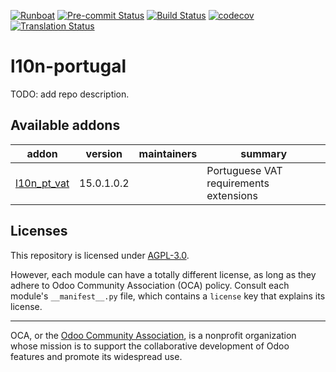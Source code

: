 
[![Runboat](https://img.shields.io/badge/runboat-Try%20me-875A7B.png)](https://runboat.odoo-community.org/builds?repo=OCA/l10n-portugal&target_branch=15.0)
[![Pre-commit Status](https://github.com/OCA/l10n-portugal/actions/workflows/pre-commit.yml/badge.svg?branch=15.0)](https://github.com/OCA/l10n-portugal/actions/workflows/pre-commit.yml?query=branch%3A15.0)
[![Build Status](https://github.com/OCA/l10n-portugal/actions/workflows/test.yml/badge.svg?branch=15.0)](https://github.com/OCA/l10n-portugal/actions/workflows/test.yml?query=branch%3A15.0)
[![codecov](https://codecov.io/gh/OCA/l10n-portugal/branch/15.0/graph/badge.svg)](https://codecov.io/gh/OCA/l10n-portugal)
[![Translation Status](https://translation.odoo-community.org/widgets/l10n-portugal-15-0/-/svg-badge.svg)](https://translation.odoo-community.org/engage/l10n-portugal-15-0/?utm_source=widget)

<!-- /!\ do not modify above this line -->

# l10n-portugal

TODO: add repo description.

<!-- /!\ do not modify below this line -->

<!-- prettier-ignore-start -->

[//]: # (addons)

Available addons
----------------
addon | version | maintainers | summary
--- | --- | --- | ---
[l10n_pt_vat](l10n_pt_vat/) | 15.0.1.0.2 |  | Portuguese VAT requirements extensions

[//]: # (end addons)

<!-- prettier-ignore-end -->

## Licenses

This repository is licensed under [AGPL-3.0](LICENSE).

However, each module can have a totally different license, as long as they adhere to Odoo Community Association (OCA)
policy. Consult each module's `__manifest__.py` file, which contains a `license` key
that explains its license.

----
OCA, or the [Odoo Community Association](http://odoo-community.org/), is a nonprofit
organization whose mission is to support the collaborative development of Odoo features
and promote its widespread use.
